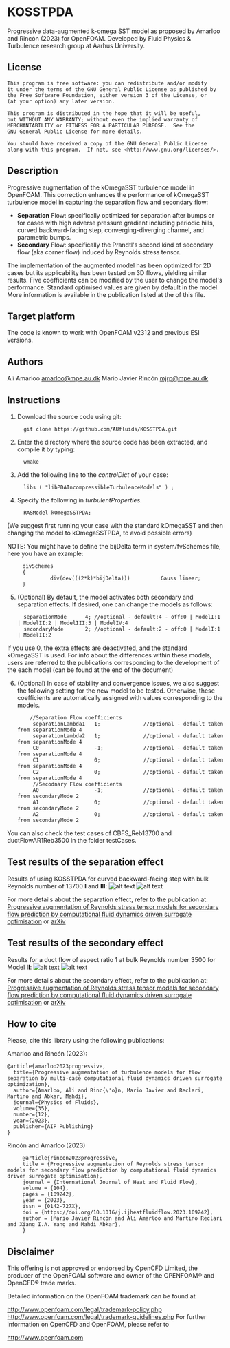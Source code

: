 # KOSSTPDA
Progressive data-augmented k-omega SST model
as proposed by Amarloo and Rincón (2023) for OpenFOAM.
Developed by Fluid Physics & Turbulence research group at Aarhus University.


## License
    This program is free software: you can redistribute and/or modify
    it under the terms of the GNU General Public License as published by
    the Free Software Foundation, either version 3 of the License, or
    (at your option) any later version.

    This program is distributed in the hope that it will be useful,
    but WITHOUT ANY WARRANTY; without even the implied warranty of
    MERCHANTABILITY or FITNESS FOR A PARTICULAR PURPOSE.  See the
    GNU General Public License for more details.

    You should have received a copy of the GNU General Public License
    along with this program.  If not, see <http://www.gnu.org/licenses/>.

## Description
Progressive augmentation of the kOmegaSST turbulence model in OpenFOAM.
This correction enhances the performance of kOmegaSST turbulence model in 
capturing the separation flow and secondary flow:
- **Separation** Flow: specifically optimized for separation after bumps or for cases with high adverse pressure gradient
  including periodic hills, curved backward-facing step, converging-diverging channel, and parametric bumps.
- **Secondary** Flow: specifically the Prandtl's second kind of secondary flow (aka corner flow) induced by Reynolds stress tensor.


 
The implementation of the augmented model has been optimized for 2D cases but 
its applicability has been tested on 3D flows, yielding similar results.
Five coefficients can be modified by the user to change the model's performance. 
Standard optimised values are given by default in the model.
More information is available in the publication listed at the of this file.

## Target platform
The code is known to work with OpenFOAM v2312 and previous ESI versions.

## Authors
Ali Amarloo <amarloo@mpe.au.dk>
Mario Javier Rincón <mjrp@mpe.au.dk>

## Instructions

1. Download the source code using git:

         git clone https://github.com/AUfluids/KOSSTPDA.git

2. Enter the directory where the source code has been extracted, and compile it by typing: 

         wmake

3. Add the following line to the _controlDict_ of your case:

         libs ( "libPDAIncompressibleTurbulenceModels" ) ;

4. Specify the following in _turbulentProperties_.

         RASModel kOmegaSSTPDA;
   
(We suggest first running your case with the standard kOmegaSST and then changing the model to kOmegaSSTPDA, to avoid possible errors)

NOTE: You might have to define the bijDelta term in system/fvSchemes file, here you have an example:

         divSchemes
         {
                  div(dev(((2*k)*bijDelta)))          Gauss linear;
         }

5. (Optional) By default, the model activates both secondary and separation effects. If desired, one can change the models as follows: 

         separationMode      4; //optional - default:4 - off:0 | ModelI:1 | ModelII:2 | ModelIII:3 | ModelIV:4
         secondaryMode       2; //optional - default:2 - off:0 | ModelI:1 | ModelII:2
   
If you use 0, the extra effects are deactivated, and the standard kOmegaSST is used.
For info about the differences within these models, users are referred to the publications corresponding to the development of the each model (can be found at the end of the document)
   
6. (Optional) In case of stability and convergence issues, we also suggest the following setting for the new model to be tested.
   Otherwise, these coefficients are automatically assigned with values corresponding to the models. 

           //Separation Flow coefficients
            separationLambda1   1;              //optional - default taken from separationMode 4
            separationLambda2   1;              //optional - default taken from separationMode 4
            C0                  -1;             //optional - default taken from separationMode 4
            C1                  0;              //optional - default taken from separationMode 4
            C2                  0;              //optional - default taken from separationMode 4
            //Secodnary Flow coefficients
            A0                  -1;             //optional - default taken from secondaryMode 2
            A1                  0;              //optional - default taken from secondaryMode 2
            A2                  0;              //optional - default taken from secondaryMode 2



You can also check the test cases of CBFS_Reb13700 and ductFlowAR1Reb3500 in the folder testCases.

## Test results of the separation effect

Results of using KOSSTPDA for curved backward-facing step with bulk Reynolds number of 13700 **I** and **III**:
![alt text](https://github.com/AUfluids/KOSSTPDA/blob/main/testCases/CBFS_Reb13700/contours_comparisonCBFS.png)
![alt text](https://github.com/AUfluids/KOSSTPDA/blob/main/testCases/CBFS_Reb13700/quantitative_comparison_CBFS.png)

For more details about the separation effect, refer to the publication at: 
[Progressive augmentation of Reynolds stress tensor models for secondary flow prediction by computational fluid dynamics driven surrogate optimisation](https://doi.org/10.1016/j.ijheatfluidflow.2023.109242)
or [arXiv](https://arxiv.org/abs/2308.12720)


## Test results of the secondary effect

Results for a duct flow of aspect ratio 1 at bulk Reynolds number 3500 for Model **II**:
![alt text](https://github.com/AUfluids/KOSSTPDA/blob/main/testCases/ductFlowAR1Reb3500/SD_u.png)
![alt text](https://github.com/AUfluids/KOSSTPDA/blob/main/testCases/ductFlowAR1Reb3500/SD_profiles.png)

For more details about the secondary effect, refer to the publication at: 
[Progressive augmentation of Reynolds stress tensor models for secondary flow prediction by computational fluid dynamics driven surrogate optimisation](https://doi.org/10.1016/j.ijheatfluidflow.2023.109242)
or [arXiv](https://arxiv.org/abs/2308.12720)

## How to cite
Please, cite this library using the following publications: 

Amarloo and Rincón (2023):

    @article{amarloo2023progressive,
      title={Progressive augmentation of turbulence models for flow separation by multi-case computational fluid dynamics driven surrogate optimization},
      author={Amarloo, Ali and Rinc{\'o}n, Mario Javier and Reclari, Martino and Abkar, Mahdi},
      journal={Physics of Fluids},
      volume={35},
      number={12},
      year={2023},
      publisher={AIP Publishing}
    }

Rincón and Amarloo (2023)

         @article{rincon2023progressive,
         title = {Progressive augmentation of Reynolds stress tensor models for secondary flow prediction by computational fluid dynamics driven surrogate optimisation},
         journal = {International Journal of Heat and Fluid Flow},
         volume = {104},
         pages = {109242},
         year = {2023},
         issn = {0142-727X},
         doi = {https://doi.org/10.1016/j.ijheatfluidflow.2023.109242},
         author = {Mario Javier Rincón and Ali Amarloo and Martino Reclari and Xiang I.A. Yang and Mahdi Abkar},
         }


## Disclaimer
This offering is not approved or endorsed by OpenCFD Limited, the producer of the OpenFOAM software and owner of the OPENFOAM® and OpenCFD® trade marks.

Detailed information on the OpenFOAM trademark can be found at

http://www.openfoam.com/legal/trademark-policy.php
http://www.openfoam.com/legal/trademark-guidelines.php
For further information on OpenCFD and OpenFOAM, please refer to

http://www.openfoam.com
